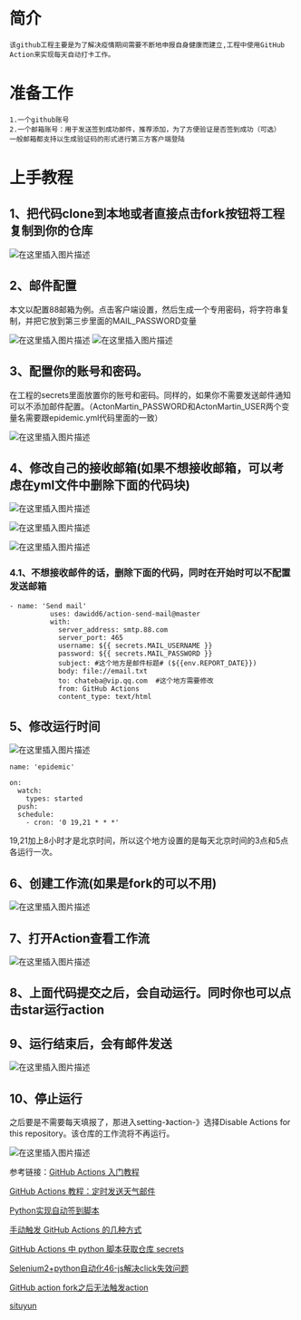 # 简介
    该github工程主要是为了解决疫情期间需要不断地申报自身健康而建立,工程中使用GitHub Action来实现每天自动打卡工作。
# 准备工作
    1.一个github账号
    2.一个邮箱账号：用于发送签到成功邮件，推荐添加，为了方便验证是否签到成功（可选）
    一般邮箱都支持以生成验证码的形式进行第三方客户端登陆
#	上手教程

## 1、把代码clone到本地或者直接点击fork按钮将工程复制到你的仓库

![在这里插入图片描述](./IMAGE/fork.png)

## 2、邮件配置

本文以配置88邮箱为例。点击客户端设置，然后生成一个专用密码，将字符串复制，并把它放到第三步里面的MAIL_PASSWORD变量

![在这里插入图片描述](./IMAGE/SMTP.png)
![在这里插入图片描述](./IMAGE/SMTP2.png)

## 3、配置你的账号和密码。
在工程的secrets里面放置你的账号和密码。同样的，如果你不需要发送邮件通知可以不添加邮件配置。（ActonMartin_PASSWORD和ActonMartin_USER两个变量名需要跟epidemic.yml代码里面的一致）

![在这里插入图片描述](./IMAGE/secrets.png)

## 4、修改自己的接收邮箱(如果不想接收邮箱，可以考虑在yml文件中删除下面的代码块)

![在这里插入图片描述](./IMAGE/modify_1.png)

![在这里插入图片描述](./IMAGE/modify_2.png)

![在这里插入图片描述](./IMAGE/modify_3.png)

### 4.1、不想接收邮件的话，删除下面的代码，同时在开始时可以不配置发送邮箱
```
- name: 'Send mail'
          uses: dawidd6/action-send-mail@master
          with:
            server_address: smtp.88.com
            server_port: 465
            username: ${{ secrets.MAIL_USERNAME }}
            password: ${{ secrets.MAIL_PASSWORD }}
            subject: #这个地方是邮件标题# (${{env.REPORT_DATE}})
            body: file://email.txt
            to: chateba@vip.qq.com  #这个地方需要修改
            from: GitHub Actions
            content_type: text/html
```
## 5、修改运行时间

![在这里插入图片描述](./IMAGE/time.png)

```
name: 'epidemic'

on:
  watch:
    types: started
  push:
  schedule:
    - cron: '0 19,21 * * *'
```
19,21加上8小时才是北京时间，所以这个地方设置的是每天北京时间的3点和5点各运行一次。

## 6、创建工作流(如果是fork的可以不用)

![在这里插入图片描述](./IMAGE/workflow.png)

## 7、打开Action查看工作流

![在这里插入图片描述](./IMAGE/workflow2.png)


## 8、上面代码提交之后，会自动运行。同时你也可以点击star运行action


## 9、运行结束后，会有邮件发送

![在这里插入图片描述](./IMAGE/email.png)

## 10、停止运行

之后要是不需要每天填报了，那进入setting-》action-》选择Disable Actions for this repository。该仓库的工作流将不再运行。

![在这里插入图片描述](./IMAGE/stop.png)


参考链接：[GitHub Actions 入门教程](http://www.ruanyifeng.com/blog/2019/09/getting-started-with-github-actions.html)

[GitHub Actions 教程：定时发送天气邮件](http://www.ruanyifeng.com/blog/2019/12/github_actions.html)

[Python实现自动签到脚本](https://blog.csdn.net/ydydyd00/article/details/80882183)

[手动触发 GitHub Actions 的几种方式](https://p3terx.com/archives/github-actions-manual-trigger.html)

[GitHub Actions 中 python 脚本获取仓库 secrets](https://blog.csdn.net/sculpta/article/details/106474324)

[Selenium2+python自动化46-js解决click失效问题](https://www.cnblogs.com/yoyoketang/p/6569226.html)

[GitHub action fork之后无法触发action](https://github.community/t/forked-repo-doesnt-trigger-action/16259)

[situyun](https://github.com/Saujyun/AutoAction)
